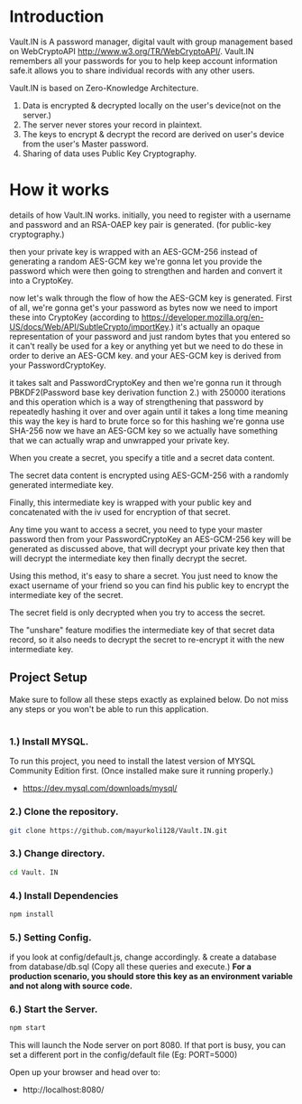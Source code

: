 # Introduction
Vault.IN is A password manager, digital vault with group management based on WebCryptoAPI http://www.w3.org/TR/WebCryptoAPI/. Vault.IN remembers all your passwords for you to help keep account information safe.it allows you to share individual records with any other users.

Vault.IN is based on Zero-Knowledge Architecture.
1) Data is encrypted & decrypted locally on the user's device(not on the server.)
2) The server never stores your record in plaintext.
3) The keys to encrypt & decrypt the record are derived on user's device from the user's Master password.
4) Sharing of data uses Public Key Cryptography.

# How it works
details of how Vault.IN works.
initially, you need to register with a username and password and an RSA-OAEP key pair is generated. (for public-key cryptography.)

then your private key is wrapped with an AES-GCM-256 instead of generating a random AES-GCM key we're gonna let you provide the password which 
were then going to strengthen and harden and convert it into a CryptoKey.

now let's walk through the flow of how the AES-GCM key is generated. First of all, we're gonna get's your password as bytes now we need to import these into CryptoKey (according to https://developer.mozilla.org/en-US/docs/Web/API/SubtleCrypto/importKey.) it's actually an opaque representation of your password and just random bytes that you entered so it can't really be used for a key or anything yet but we need to do these in order to derive an AES-GCM key. and your AES-GCM key is derived from your PasswordCryptoKey.

it takes salt and PasswordCryptoKey and then we're gonna run it through PBKDF2(Password base key derivation function 2.) with 250000 iterations and this operation which is a way of strengthening that password by repeatedly hashing it over and over again until it takes a long time meaning this way the key is hard to brute force so for this hashing we're gonna use SHA-256 now we have an AES-GCM key so we actually have something that we can actually wrap and unwrapped your private key.

When you create a secret, you specify a title and a secret data content.

The secret data content is encrypted using AES-GCM-256 with a randomly generated intermediate key.

Finally, this intermediate key is wrapped with your public key and concatenated with the iv used for encryption of that secret.

Any time you want to access a secret, you need to type your master password then from your PasswordCryptoKey an AES-GCM-256 key will be generated as discussed above, that will decrypt your private key then that will decrypt the intermediate key then finally decrypt the secret.

Using this method, it's easy to share a secret. You just need to know the exact username of your friend so you can find his public key to encrypt the intermediate key of the secret.

The secret field is only decrypted when you try to access the secret.

The "unshare" feature modifies the intermediate key of that secret data record, so it also needs to decrypt the secret to re-encrypt it with the new intermediate key.

## Project Setup
Make sure to follow all these steps exactly as explained below. Do not miss any steps or you won't be able to run this application.
#

### 1.) Install MYSQL.

 To run this project, you need to install the latest version of MYSQL Community Edition first. (Once installed make sure it running properly.)
   * https://dev.mysql.com/downloads/mysql/<br/>

### 2.) Clone the repository.
```bash
git clone https://github.com/mayurkoli128/Vault.IN.git
```

### 3.) Change directory.
```bash
cd Vault. IN
```

### 4.) Install Dependencies
```bash
npm install
```

### 5.) Setting Config.
if you look at config/default.js, change accordingly. & create a database from database/db.sql (Copy all these queries and execute.) **For a production scenario, you should store this key as an environment variable and not along with source code.**


### 6.) Start the Server.
```bash
npm start
```
This will launch the Node server on port 8080. If that port is busy, you can set a different port in the config/default file (Eg: PORT=5000)

Open up your browser and head over to:

* http://localhost:8080/
